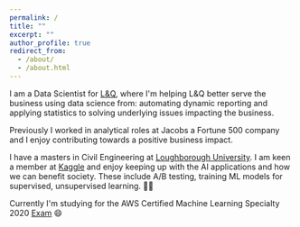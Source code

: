 ```yaml
---
permalink: /
title: ""
excerpt: ""
author_profile: true
redirect_from: 
  - /about/
  - /about.html
---
```


I am a Data Scientist for [L&Q](https://www.lqgroup.org.uk/), where I'm helping L&Q better serve the business using data science from: automating dynamic reporting and applying statistics to solving underlying issues impacting the business.

Previously I worked in analytical roles at Jacobs a Fortune 500 company and I enjoy contributing towards a positive business impact.

I have a masters in Civil Engineering at [Loughborough University](https://www.lboro.ac.uk/study/undergraduate/courses/a-z/civil-engineering-meng/). I am keen a member at [Kaggle](https://www.kaggle.com/richieone13) and enjoy keeping up with the AI applications and how we can benefit society. These include A/B testing, training ML models for supervised, unsupervised learning. 🤖💬

Currently I'm studying for the AWS Certified Machine Learning Specialty 2020 [Exam](https://aws.amazon.com/certification/certified-machine-learning-specialty/) 😄
